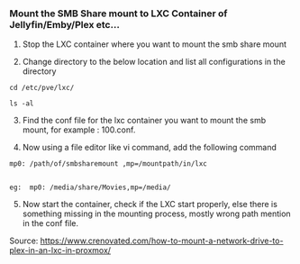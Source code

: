 ### Mount the SMB Share mount to LXC Container of Jellyfin/Emby/Plex etc...

1. Stop the LXC container where you want to mount the smb share mount

2. Change directory to the below location and list all configurations in the directory

```
cd /etc/pve/lxc/

ls -al
```

3. Find the conf file for the lxc container you want to mount the smb mount, for example : 100.conf.

4. Now using a file editor like vi command, add the following command 

```
mp0: /path/of/smbsharemount ,mp=/mountpath/in/lxc


eg:  mp0: /media/share/Movies,mp=/media/
```
5. Now start the container, check if the LXC start properly, else there is something missing in the mounting process, mostly wrong path mention in the conf file.







Source: https://www.crenovated.com/how-to-mount-a-network-drive-to-plex-in-an-lxc-in-proxmox/
